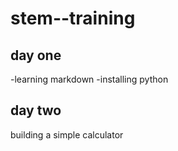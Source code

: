 # stem--training
## day one
-learning markdown
-installing python
## day two
building a simple calculator
